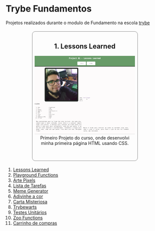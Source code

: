 # Trybe Fundamentos

Projetos realizados durante o modulo de Fundamento na escola [trybe](https://www.betrybe.com/)

<div>
    <div style="width: 100%; display: flex; justify-content: space-around; flex-wrap: warp">
      <div style="width: 325px; height: 400px; border: 1px solid gray; padding: 5px; border-radius: 10px; margin: 5px">
        <div style="text-align: center">
          <h2>1. Lessons Learned</h2>
        </div>
        <div style="text-align: center">
          <img src="./img/lessons_learned_320x249.png">
        </div>
        <div style="text-align: center">
          Primeiro Projeto do curso, onde desenvolvi minha primeira página HTML usando CSS.
        </div>
      </div>
    </div>
</div>

<ol>
    <li><a href="">Lessons Learned</li>
    <li><a href="">Playground Functions</li>
    <li><a href="">Arte Pixels</li>
    <li><a href="">Lista de Tarefas</li>
    <li><a href="">Meme Generator</li>
    <li><a href="">Adivinhe a cor</li>
    <li><a href="">Carta Misteriosa</li>
    <li><a href="">Trybewarts</li>
    <li><a href="">Testes Unitários</li>
    <li><a href="">Zoo Functions</li>
    <li><a href="">Carrinho de compras</li>
</ol>
